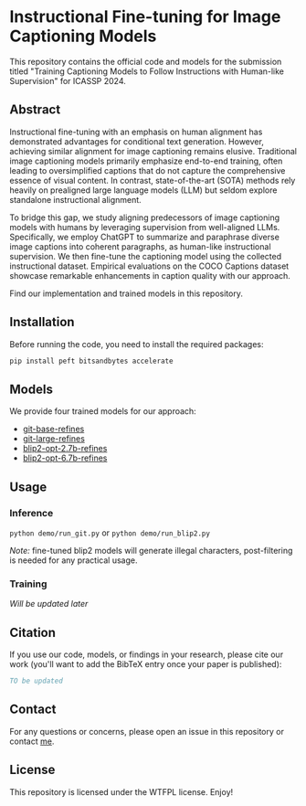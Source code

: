 # Instructional Fine-tuning for Image Captioning Models
This repository contains the official code and models for the submission titled "Training Captioning Models to Follow Instructions with Human-like Supervision" for ICASSP 2024.

## Abstract
Instructional fine-tuning with an emphasis on human alignment has demonstrated advantages for conditional text generation. However, achieving similar alignment for image captioning remains elusive. Traditional image captioning models primarily emphasize end-to-end training, often leading to oversimplified captions that do not capture the comprehensive essence of visual content. In contrast, state-of-the-art (SOTA) methods rely heavily on prealigned large language models (LLM) but seldom explore standalone instructional alignment.

To bridge this gap, we study aligning predecessors of image captioning models with humans by leveraging supervision from well-aligned LLMs. Specifically, we employ ChatGPT to summarize and paraphrase diverse image captions into coherent paragraphs, as human-like instructional supervision. We then fine-tune the captioning model using the collected instructional dataset. Empirical evaluations on the COCO Captions dataset showcase remarkable enhancements in caption quality with our approach.

Find our implementation and trained models in this repository.

## Installation

Before running the code, you need to install the required packages:

```bash
pip install peft bitsandbytes accelerate
```

## Models

We provide four trained models for our approach:

- [git-base-refines](https://huggingface.co/kurileo/git-base-refines)
- [git-large-refines](https://huggingface.co/kurileo/git-large-refines)
- [blip2-opt-2.7b-refines](https://huggingface.co/kurileo/blip2-opt-2.7b-refines)
- [blip2-opt-6.7b-refines](https://huggingface.co/kurileo/blip2-opt-6.7b-refines)

## Usage

### Inference
`python demo/run_git.py` or `python demo/run_blip2.py`

*Note:* fine-tuned blip2 models will generate illegal characters, post-filtering is needed for any practical usage.

### Training

*Will be updated later*

## Citation

If you use our code, models, or findings in your research, please cite our work (you'll want to add the BibTeX entry once your paper is published):

```bibtex
TO be updated
```

## Contact

For any questions or concerns, please open an issue in this repository or contact [me](mailto:yanyang@westlake.edu.cn).

## License

This repository is licensed under the WTFPL license. Enjoy!
